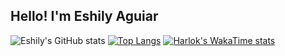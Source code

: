 ## Hello! I'm Eshily Aguiar
![Eshily's GitHub stats](https://github-readme-stats.vercel.app/api?username=eshily&theme=radical)
[![Top Langs](https://github-readme-stats.vercel.app/api/top-langs/?username=eshily)](https://github.com/eshily/github-readme-stats)
[![Harlok's WakaTime stats](https://github-readme-stats.vercel.app/api/wakatime?username=ffflabs)](https://github.com/eshily/github-readme-stats)
